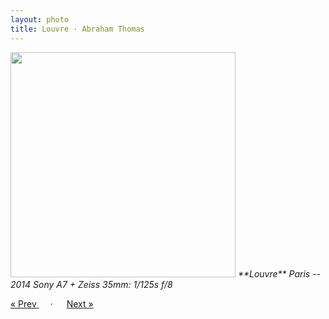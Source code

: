 ```yaml
---
layout: photo
title: Louvre · Abraham Thomas
---
```


<img src="/assets/photos/Louvre.jpg" width="360px" class="photo">

<i>
**Louvre**  
Paris -- 2014  
Sony A7 + Zeiss 35mm: 1/125s f/8  
</i>

<a href="/travel/boats"> &laquo; Prev </a> &emsp; · &emsp; <a href="/travel/cafe"> Next &raquo; </a>
